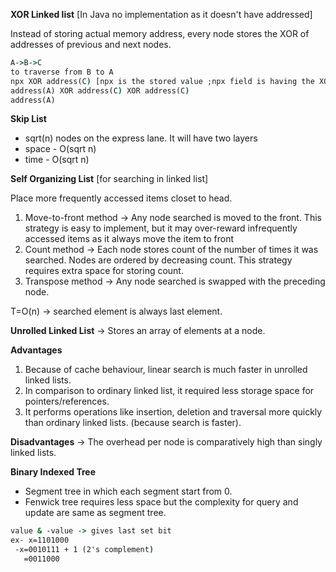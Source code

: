 **XOR Linked list** [In Java no implementation as it doesn't have addressed]

Instead of storing actual memory address, every node stores the XOR of addresses of previous and next nodes.

```cmd
A->B->C
to traverse from B to A
npx XOR address(C) [npx is the stored value ;npx field is having the XOR address
address(A) XOR address(C) XOR address(C)
address(A)

```

**Skip List**
* sqrt(n) nodes on the express lane. It will have two layers
* space - O(sqrt n)
* time - O(sqrt n)

**Self Organizing List** [for searching in linked list]

Place more frequently accessed items closet to head.
1. Move-to-front method -> Any node searched is moved to the front. This strategy is easy to implement, but it may
over-reward infrequently accessed items as it always move the item to front
2. Count method -> Each node stores count of the number of times it was searched. Nodes are ordered by decreasing count.
This strategy requires extra space for storing count.
3. Transpose method -> Any node searched is swapped with the preceding node.

T=O(n) -> searched element is always last element.

**Unrolled Linked List** -> Stores an array of elements at a node.

**Advantages**
1. Because of cache behaviour, linear search is much faster in unrolled linked lists.
2. In comparison to ordinary linked list, it required less storage space for pointers/references.
3. It performs operations like insertion, deletion and traversal more quickly than ordinary linked lists. (because search
is faster).

**Disadvantages** -> The overhead per node is comparatively high than singly linked lists.

**Binary Indexed Tree**
* Segment tree in which each segment start from 0.
* Fenwick tree requires less space but the complexity for query and update are same as segment tree.

```cmd
value & -value -> gives last set bit
ex- x=1101000
 -x=0010111 + 1 (2's complement)
   =0011000
```

